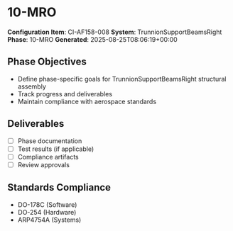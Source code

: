 # 10-MRO

**Configuration Item**: CI-AF158-008
**System**: TrunnionSupportBeamsRight
**Phase**: 10-MRO
**Generated**: 2025-08-25T08:06:19+00:00

## Phase Objectives
- Define phase-specific goals for TrunnionSupportBeamsRight structural assembly
- Track progress and deliverables
- Maintain compliance with aerospace standards

## Deliverables
- [ ] Phase documentation
- [ ] Test results (if applicable)
- [ ] Compliance artifacts
- [ ] Review approvals

## Standards Compliance
- DO-178C (Software)
- DO-254 (Hardware)
- ARP4754A (Systems)

